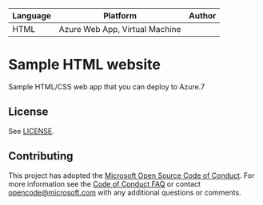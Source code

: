 | Language | Platform | Author |
| -------- | --------|--------|
| HTML |  Azure Web App, Virtual Machine| |

# Sample HTML website 

Sample HTML/CSS web app that you can deploy to Azure.7

## License

See [LICENSE](LICENSE).


## Contributing
This project has adopted the [Microsoft Open Source Code of Conduct](https://opensource.microsoft.com/codeofconduct/).
For more information see the [Code of Conduct FAQ](https://opensource.microsoft.com/codeofconduct/faq/) or
contact [opencode@microsoft.com](mailto:opencode@microsoft.com) with any additional questions or comments.

